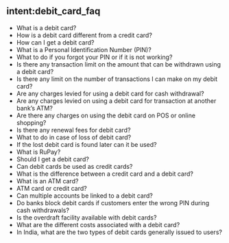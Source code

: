 ## intent:debit_card_faq
- What is a debit card?
- How is a debit card different from a credit card?
- How can I get a debit card?
- What is a Personal Identification Number (PIN)?
- What to do if you forgot your PIN or if it is not working?
- Is there any transaction limit on the amount that can be withdrawn using a debit card?
- Is there any limit on the number of transactions I can make on my debit card?
- Are any charges levied for using a debit card for cash withdrawal?
- Are any charges levied on using a debit card for transaction at another bank’s ATM?
- Are there any charges on using the debit card on POS or online shopping?
- Is there any renewal fees for debit card?
- What to do in case of loss of debit card?
- If the lost debit card is found later can it be used?
- What is RuPay?
- Should I get a debit card?
- Can debit cards be used as credit cards?
- What is the difference between a credit card and a debit card?
- What is an ATM card?
- ATM card or credit card?
- Can multiple accounts be linked to a debit card?
- Do banks block debit cards if customers enter the wrong PIN during cash withdrawals?
- Is the overdraft facility available with debit cards?
- What are the different costs associated with a debit card?
- In India, what are the two types of debit cards generally issued to users?
